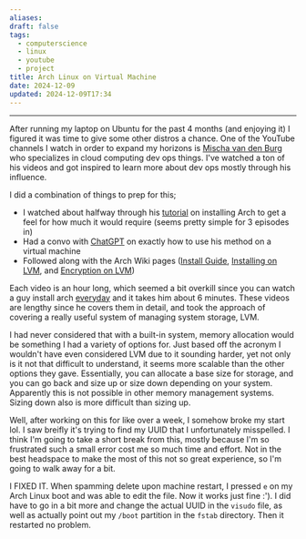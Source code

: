 ```yaml
---
aliases: 
draft: false
tags:
  - computerscience
  - linux
  - youtube
  - project
title: Arch Linux on Virtual Machine
date: 2024-12-09
updated: 2024-12-09T17:34
---
```


-------------------------------------------------------------------------------

After running my laptop on Ubuntu for the past 4 months (and enjoying it) I figured it was time to give some other distros a chance. One of the YouTube channels I watch in order to expand my horizons is [Mischa van den Burg](https://www.youtube.com/@mischavandenburg) who specializes in cloud computing dev ops things. I've watched a ton of his videos and got inspired to learn more about dev ops mostly through his influence. 

I did a combination of things to prep for this;

- I watched about halfway through his [tutorial](https://www.youtube.com/watch?v=qboMuv9vSpQ&list=PL_JVnPgp2IRcFnHqZdmQwWdv8n49vGHqp&index=2) on installing Arch to get a feel for how much it would require (seems pretty simple for 3 episodes in)
- Had a convo with [ChatGPT](https://chatgpt.com/share/674b6a86-8540-8002-a7bc-8a6d8b3ef536) on exactly how to use his method on a virtual machine
- Followed along with the Arch Wiki pages ([Install Guide](https://wiki.archlinux.org/title/Installation_guide), [Installing on LVM](https://wiki.archlinux.org/title/Install_Arch_Linux_on_LVM), and [Encryption on LVM](https://wiki.archlinux.org/title/Dm-crypt/Encrypting_an_entire_system#LVM_on_LUKS))

Each video is an hour long, which seemed a bit overkill since you can watch a guy install arch [everyday](https://www.youtube.com/watch?v=nXdyb8y6PnE) and it takes him about 6 minutes. These videos are lengthy since he covers them in detail, and took the approach of covering a really useful system of managing system storage, LVM. 

I had never considered that with a built-in system, memory allocation would be something I had a variety of options for. Just based off the acronym I wouldn't have even considered LVM due to it sounding harder, yet not only is it not that difficult to understand, it seems more scalable than the other options they gave. Essentially, you can allocate a base size for storage, and you can go back and size up or size down depending on your system. Apparently this is not possible in other memory management systems. Sizing down also is more difficult than sizing up.

Well, after working on this for like over a week, I somehow broke my start lol. I saw breifly it's trying to find my UUID that I unfortunately misspelled. I think I'm going to take a short break from this, mostly because I'm so frustrated such a small error cost me so much time and effort. Not in the best headspace to make the most of this not so great experience, so I'm going to walk away for a bit.

I FIXED IT. When spamming delete upon machine restart, I pressed `e` on my Arch Linux boot and was able to edit the file. Now it works just fine :'). I did have to go in a bit more and change the actual UUID in the `visudo` file, as well as actually point out my `/boot` partition in the `fstab` directory. Then it restarted no problem. 
